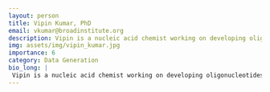 ```yaml
---
layout: person
title: Vipin Kumar, PhD
email: vkumar@broadinstitute.org
description: Vipin is a nucleic acid chemist working on developing oligonucleotides for spatial transcriptomic technology. In addition, he also works on developing artificial oligonucleotides and their application ...
img: assets/img/vipin_kumar.jpg
importance: 6
category: Data Generation
bio_long: |
 Vipin is a nucleic acid chemist working on developing oligonucleotides for spatial transcriptomic technology. In addition, he also works on developing artificial oligonucleotides and their application in biology. He obtained his Ph.D. from IIT Madras, India in the research area of chemical biology of nucleic acids. He was a postdoctoral fellow at Aarhus University and SUNY Binghamton. Currently, he is working with Evan Macosko at the Stanley Center for Psychiatric Research at Broad Institute.
---
```

